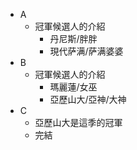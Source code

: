 + A
    + 冠軍候選人的介紹
        + 丹尼斯/胖胖
        + 現代萨满/萨满婆婆
+ B
    + 冠軍候選人的介紹
        + 瑪麗蓮/女巫
        + 亞歷山大/亞神/大神
+ C
    + 亞歷山大是這季的冠軍
    + 完結
    
